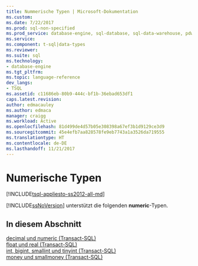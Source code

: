 ```yaml
---
title: Nummerische Typen | Microsoft-Dokumentation
ms.custom: 
ms.date: 7/22/2017
ms.prod: sql-non-specified
ms.prod_service: database-engine, sql-database, sql-data-warehouse, pdw
ms.service: 
ms.component: t-sql|data-types
ms.reviewer: 
ms.suite: sql
ms.technology:
- database-engine
ms.tgt_pltfrm: 
ms.topic: language-reference
dev_langs:
- TSQL
ms.assetid: c11686eb-80b9-444c-bf1b-36ebad653df1
caps.latest.revision: 
author: edmacauley
ms.author: edmaca
manager: craigg
ms.workload: Active
ms.openlocfilehash: 81d499de4d57b05e308398a67ef3b1d9129ce3d9
ms.sourcegitcommit: 45e4efb7aa828578fe9eb7743a1a3526da719555
ms.translationtype: HT
ms.contentlocale: de-DE
ms.lasthandoff: 11/21/2017
---
```

# <a name="numeric-types"></a>Numerische Typen
[!INCLUDE[tsql-appliesto-ss2012-all-md](../../includes/tsql-appliesto-ss2012-all-md.md)]

[!INCLUDE[ssNoVersion](../../includes/ssnoversion-md.md)] unterstützt die folgenden **numeric**-Typen.
  
## <a name="in-this-section"></a>In diesem Abschnitt
[decimal und numeric &#40;Transact-SQL&#41;](../../t-sql/data-types/decimal-and-numeric-transact-sql.md)  
[float und real &#40;Transact-SQL&#41;](../../t-sql/data-types/float-and-real-transact-sql.md)  
[int, bigint, smallint und tinyint &#40;Transact-SQL&#41;](../../t-sql/data-types/int-bigint-smallint-and-tinyint-transact-sql.md)  
[money und smallmoney &#40;Transact-SQL&#41;](../../t-sql/data-types/money-and-smallmoney-transact-sql.md)
  
  
